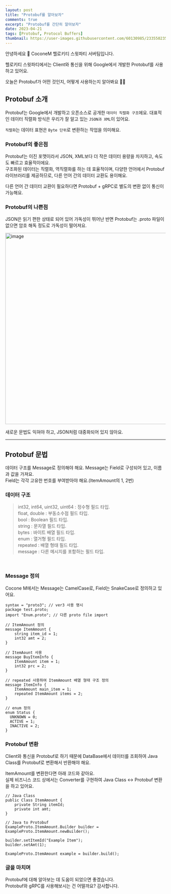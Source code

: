 ```yaml
---
layout: post
title: "Protobuf를 알아보자"
comments: true
excerpt: "Protobuf를 간단히 알아보자"
date: 2023-04-21
tags: [Protobuf, Protocol Buffers]
thumbnail: https://user-images.githubusercontent.com/60130985/233550235-2793e8ad-746b-47a4-bc7f-4e3c09969020.png
---
```


안녕하세요 🙋 
CoconeM 헬로키티 스윗파티 서버팀입니다.

헬로키티 스윗파티에서는 Client와 통신을 위해 Google에서 개발한 Protobuf를 사용하고 있어요.

오늘은 Protobuf가 어떤 것인지, 어떻게 사용하는지 알아봐요 🧏‍♀️

## Protobuf 소개

Protobuf는 Google에서 개발하고 오픈소스로 공개한 `데이터 직렬화 구조`에요. 
대표적인 데이터 직렬화 방식은 우리가 잘 알고 있는 `JSON과 XML`이 있어요.

`직렬화`는 데이터 표현은 `Byte 단위`로 변환하는 작업을 의미해요.

### Protobuf의 좋은점

Protobuf는 이진 포맷이라서 JSON, XML보다 더 작은 데이터 용량을 차지하고, 속도도 빠르고 효율적이에요.</br>
구조화된 데이터는 직렬화, 역직렬화를 하는 데 효율적이며, 다양한 언어에서 Protobuf 라이브러리를 제공하므로, 다른 언어 간의 데이터 교환도 용이해요.</br>

다른 언어 간 데이터 교환이 필요하다면 Protobuf + gRPC로 별도의 변환 없이 통신이 가능해요.

### Protobuf의 나쁜점

JSON은 읽기 편한 상태로 되어 있어 가독성이 뛰어난 반면 Protobuf는 .proto 파일이 없으면 암호 해독 정도로 가독성이 떨어져요.

<img width="600" alt="image" src="https://user-images.githubusercontent.com/60130985/233552393-39dea6a9-e8ab-47a7-a079-b9e7fb5ae871.png">

새로운 문법도 익혀야 하고, JSON처럼 대중화되어 있지 않아요.

---

## Protobuf 문법

데이터 구조를 Message로 정의해야 해요. Message는 Field로 구성되어 있고, 이름과 값을 가져요.</br>
Field는 각각 고유한 번호를 부여받아야 해요.(ItemAmount의 1, 2번)
</br>

### 데이터 구조

> int32, int64, uint32, uint64 : 정수형 필드 타입. </br>
> float, double : 부동소수점 필드 타입. </br>
> bool : Boolean 필드 타입. </br>
> string : 문자열 필드 타입. </br>
> bytes : 바이트 배열 필드 타입. </br>
> enum : 열거형 필드 타입. </br>
> repeated : 배열 형태 필드 타입. </br>
> message : 다른 메시지를 포함하는 필드 타입.

</br>

### Message 정의

Cocone M에서는 Message는 CamelCase로, Field는 SnakeCase로 정의하고 있어요. </br>

```
syntax = "proto3"; // ver3 사용 명시
package test.proto;
import "Enum.proto"; // 다른 proto file import

// ItemAmount 정의
message ItemAmount {
    string item_id = 1;
    int32 amt = 2;
}

// ItemAount 사용
message BuyItemInfo {
    ItemAmount item = 1;
    int32 prc = 2;
}

// repeated 사용하여 ItemAmount 배열 형태 구조 정의
message ItemInfo {
    ItemAmount main_item = 1;
    repeated ItemAmount items = 2;
}

// enum 정의
enum Status {
  UNKNOWN = 0;
  ACTIVE = 1;
  INACTIVE = 2;
}
```

### Protobuf 변환

Client와 통신을 Protobuf로 하기 때문에 DataBase에서 데이터를 조회하여 Java Class를 Protobuf로 변환해서 반환해야 해요.</br>

ItemAmount를 변환한다면 아래 코드와 같아요.</br>
실제 비즈니스 코드 상에서는 Converter를 구현하여 Java Class <-> Protobuf 변환을 하고 있어요.

```
// Java Class
public Class ItemAmount {
    private String itemId;
    private int amt;
}

// Java to Protobuf
ExampleProto.ItemAmount.Builder builder = ExampleProto.ItemAmount.newBuilder();

builder.setItemId("Example Item");
builder.setAmt(1);

ExampleProto.ItemAmount example = builder.build();
```

### 글을 마치며

Protobuf에 대해 알아보는 데 도움이 되었으면 좋겠습니다.</br>
Protobuf와 gRPC를 사용해보시는 건 어떨까요?
감사합니다.
